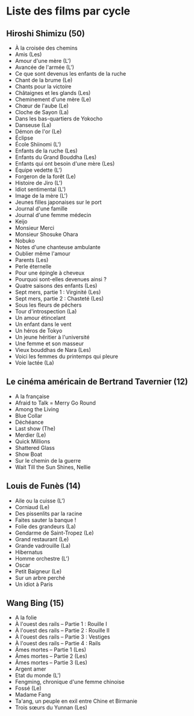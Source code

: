 # Liste des films par cycle

## Hiroshi Shimizu (50)

  * À la croisée des chemins  
  * Amis (Les)  
  * Amour d'une mère (L')  
  * Avancée de l'armée (L')  
  * Ce que sont devenus les enfants de la ruche  
  * Chant de la brume (Le)  
  * Chants pour la victoire  
  * Châtaignes et les glands (Les)  
  * Cheminement d'une mère (Le)  
  * Chœur de l'aube (Le)  
  * Cloche de Sayon (La)  
  * Dans les bas-quartiers de Yokocho  
  * Danseuse (La)  
  * Démon de l'or (Le)  
  * Éclipse  
  * École Shiinomi (L')  
  * Enfants de la ruche (Les)  
  * Enfants du Grand Bouddha (Les)  
  * Enfants qui ont besoin d'une mère (Les)  
  * Équipe vedette (L')  
  * Forgeron de la forêt (Le)  
  * Histoire de Jiro (L')  
  * Idiot sentimental (L')  
  * Image de la mère (L')  
  * Jeunes filles japonaises sur le port  
  * Journal d'une famille  
  * Journal d'une femme médecin  
  * Keijo  
  * Monsieur Merci  
  * Monsieur Shosuke Ohara  
  * Nobuko  
  * Notes d'une chanteuse ambulante  
  * Oublier même l'amour  
  * Parents (Les)  
  * Perle éternelle  
  * Pour une épingle à cheveux  
  * Pourquoi sont-elles devenues ainsi ?  
  * Quatre saisons des enfants (Les)  
  * Sept mers, partie 1 : Virginité (Les)  
  * Sept mers, partie 2 : Chasteté (Les)  
  * Sous les fleurs de pêchers  
  * Tour d'introspection (La)  
  * Un amour étincelant  
  * Un enfant dans le vent  
  * Un héros de Tokyo  
  * Un jeune héritier à l'université  
  * Une femme et son masseur  
  * Vieux bouddhas de Nara (Les)  
  * Voici les femmes du printemps qui pleure  
  * Voie lactée (La)

## Le cinéma américain de Bertrand Tavernier (12)

  * A la française  
  * Afraid to Talk = Merry Go Round  
  * Among the Living  
  * Blue Collar  
  * Déchéance  
  * Last show (The)  
  * Merdier (Le)  
  * Quick Millions  
  * Shattered Glass  
  * Show Boat  
  * Sur le chemin de la guerre  
  * Wait Till the Sun Shines, Nellie

## Louis de Funès (14)

  * Aile ou la cuisse (L')  
  * Corniaud (Le)  
  * Des pissenlits par la racine  
  * Faites sauter la banque !  
  * Folie des grandeurs (La)  
  * Gendarme de Saint-Tropez (Le)  
  * Grand restaurant (Le)  
  * Grande vadrouille (La)  
  * Hibernatus  
  * Homme orchestre (L')  
  * Oscar  
  * Petit Baigneur (Le)  
  * Sur un arbre perché  
  * Un idiot à Paris

## Wang Bing (15)

  * A la folie  
  * À l'ouest des rails – Partie 1 : Rouille I  
  * À l'ouest des rails – Partie 2 : Rouille II  
  * À l'ouest des rails – Partie 3 : Vestiges  
  * À l'ouest des rails – Partie 4 : Rails  
  * Âmes mortes – Partie 1 (Les)  
  * Âmes mortes – Partie 2 (Les)  
  * Âmes mortes – Partie 3 (Les)  
  * Argent amer  
  * Etat du monde (L')  
  * Fengming, chronique d'une femme chinoise  
  * Fossé (Le)  
  * Madame Fang  
  * Ta'ang, un peuple en exil entre Chine et Birmanie  
  * Trois sœurs du Yunnan (Les)  
